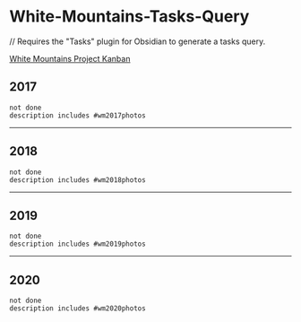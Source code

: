# White-Mountains-Tasks-Query
// Requires the "Tasks" plugin for Obsidian to generate a tasks query.

[White Mountains Project Kanban](White%20Mountains%20Project%20Kanban.md)

## 2017
```tasks
not done
description includes #wm2017photos
```
***
## 2018
```tasks
not done
description includes #wm2018photos
```
***
## 2019
```tasks
not done
description includes #wm2019photos 
```
***
## 2020
```tasks
not done
description includes #wm2020photos
```

